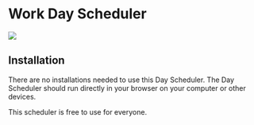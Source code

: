 # Work Day Scheduler

<img src="https://miro.medium.com/max/882/1*9EBHIOzhE1XfMYoKz1JcsQ.gif">

## Installation

There are no installations needed to use this Day Scheduler. The Day Scheduler should run directly in your browser on your computer or other devices.

 This scheduler is free to use for everyone.


